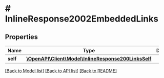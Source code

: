 # # InlineResponse2002EmbeddedLinks

## Properties

Name | Type | Description | Notes
------------ | ------------- | ------------- | -------------
**self** | [**\OpenAPI\Client\Model\InlineResponse200LinksSelf**](InlineResponse200LinksSelf.md) |  | 

[[Back to Model list]](../../README.md#documentation-for-models) [[Back to API list]](../../README.md#documentation-for-api-endpoints) [[Back to README]](../../README.md)


